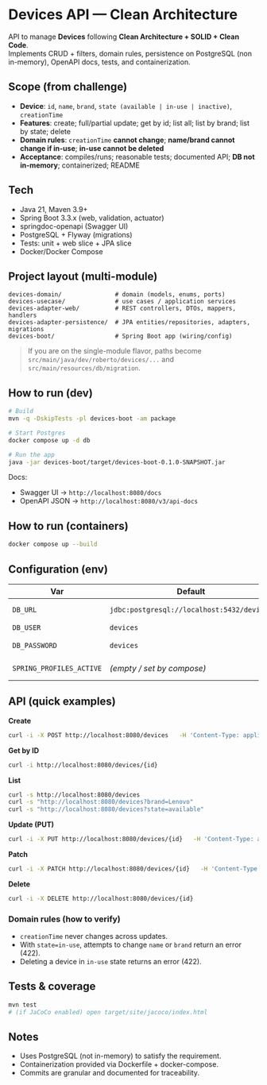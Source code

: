 # Devices API — Clean Architecture

API to manage **Devices** following **Clean Architecture + SOLID + Clean Code**.  
Implements CRUD + filters, domain rules, persistence on PostgreSQL (non in-memory), OpenAPI docs, tests, and containerization.

## Scope (from challenge)
- **Device**: `id`, `name`, `brand`, `state (available | in-use | inactive)`, `creationTime`
- **Features**: create; full/partial update; get by id; list all; list by brand; list by state; delete
- **Domain rules**: `creationTime` **cannot change**; **name/brand cannot change if in-use**; **in-use cannot be deleted**
- **Acceptance**: compiles/runs; reasonable tests; documented API; **DB not in-memory**; containerized; README

## Tech
- Java 21, Maven 3.9+
- Spring Boot 3.3.x (web, validation, actuator)
- springdoc-openapi (Swagger UI)
- PostgreSQL + Flyway (migrations)
- Tests: unit + web slice + JPA slice
- Docker/Docker Compose

## Project layout (multi-module)
```
devices-domain/               # domain (models, enums, ports)
devices-usecase/              # use cases / application services
devices-adapter-web/          # REST controllers, DTOs, mappers, handlers
devices-adapter-persistence/  # JPA entities/repositories, adapters, migrations
devices-boot/                 # Spring Boot app (wiring/config)
```

> If you are on the single-module flavor, paths become `src/main/java/dev/roberto/devices/...` and `src/main/resources/db/migration`.

## How to run (dev)
```bash
# Build
mvn -q -DskipTests -pl devices-boot -am package

# Start Postgres
docker compose up -d db

# Run the app
java -jar devices-boot/target/devices-boot-0.1.0-SNAPSHOT.jar
```

Docs:
- Swagger UI → `http://localhost:8080/docs`
- OpenAPI JSON → `http://localhost:8080/v3/api-docs`

## How to run (containers)
```bash
docker compose up --build
```

## Configuration (env)
| Var | Default | Purpose |
|-----|---------|---------|
| `DB_URL` | `jdbc:postgresql://localhost:5432/devices` | JDBC URL |
| `DB_USER` | `devices` | DB user |
| `DB_PASSWORD` | `devices` | DB password |
| `SPRING_PROFILES_ACTIVE` | *(empty / set by compose)* | Active profile |

## API (quick examples)

**Create**
```bash
curl -i -X POST http://localhost:8080/devices   -H 'Content-Type: application/json'   -d '{"name":"WS-01","brand":"Lenovo","state":"AVAILABLE"}'
```

**Get by ID**
```bash
curl -i http://localhost:8080/devices/{id}
```

**List**
```bash
curl -s http://localhost:8080/devices
curl -s "http://localhost:8080/devices?brand=Lenovo"
curl -s "http://localhost:8080/devices?state=available"
```

**Update (PUT)**
```bash
curl -i -X PUT http://localhost:8080/devices/{id}   -H 'Content-Type: application/json'   -d '{"name":"WS-02","brand":"Lenovo","state":"INACTIVE"}'
```

**Patch**
```bash
curl -i -X PATCH http://localhost:8080/devices/{id}   -H 'Content-Type: application/json'   -d '{"brand":"HP"}'
```

**Delete**
```bash
curl -i -X DELETE http://localhost:8080/devices/{id}
```

### Domain rules (how to verify)
- `creationTime` never changes across updates.  
- With `state=in-use`, attempts to change `name` or `brand` return an error (422).  
- Deleting a device in `in-use` state returns an error (422).

## Tests & coverage
```bash
mvn test
# (if JaCoCo enabled) open target/site/jacoco/index.html
```

## Notes
- Uses PostgreSQL (not in-memory) to satisfy the requirement.
- Containerization provided via Dockerfile + docker-compose.
- Commits are granular and documented for traceability.
